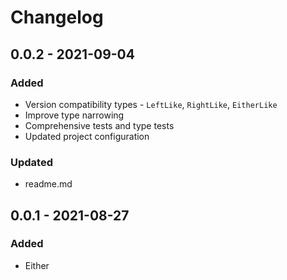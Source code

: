 # Changelog

## 0.0.2 - 2021-09-04

### Added

- Version compatibility types - `LeftLike`, `RightLike`, `EitherLike`
- Improve type narrowing
- Comprehensive tests and type tests
- Updated project configuration

### Updated

- readme.md

## 0.0.1 - 2021-08-27

### Added

- Either
